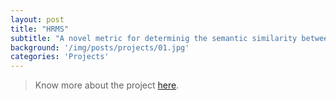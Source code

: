 ```yaml
---
layout: post
title: "HRMS"
subtitle: "A novel metric for determinig the semantic similarity between sentences."
background: '/img/posts/projects/01.jpg'
categories: 'Projects'
---
```


> Know more about the project [here](https://blackstraw.ai/covid-monitoring/).